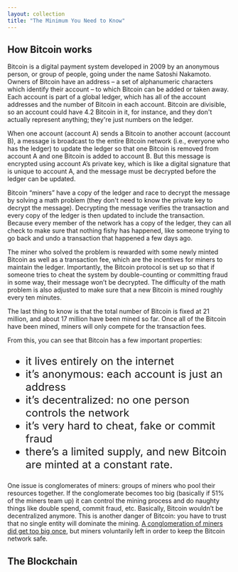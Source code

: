 ```yaml
---
layout: collection
title: "The Minimum You Need to Know"
---
```


<h2>How Bitcoin works</h2>

<p>Bitcoin is a digital payment system developed in 2009 by an anonymous person, or group of people, going under the name Satoshi Nakamoto. Owners of Bitcoin have an address – a set of alphanumeric characters which identify their account – to which Bitcoin can be added or taken away. Each account is part of a global ledger, which has all of the account addresses and the number of Bitcoin in each account. Bitcoin are divisible, so an account could have 4.2 Bitcoin in it, for instance, and they don't actually represent anything; they're just numbers on the ledger.</p>

<p>When one account (account A) sends a Bitcoin to another account (account B), a message is broadcast to the entire Bitcoin network (i.e., everyone who has the ledger) to update the ledger so that one Bitcoin is removed from account A and one Bitcoin is added to account B. But this message is encrypted using account A’s private key, which is like a digital signature that is unique to account A, and the message must be decrypted before the ledger can be updated.</p>

<p>Bitcoin “miners” have a copy of the ledger and race to decrypt the message by solving a math problem (they don't need to know the private key to decrypt the message). Decrypting the message verifies the transaction and every copy of the ledger is then updated to include the transaction. Because every member of the network has a copy of the ledger, they can all check to make sure that nothing fishy has happened, like someone trying to go back and undo a transaction that happened a few days ago.</p>

<p>The miner who solved the problem is rewarded with some newly minted Bitcoin as well as a transaction fee, which are the incentives for miners to maintain the ledger. Importantly, the Bitcoin protocol is set up so that if someone tries to cheat the system by double-counting or committing fraud in some way, their message won’t be decrypted. The difficulty of the math problem is also adjusted to make sure that a new Bitcoin is mined roughly every ten minutes.</p>

<p> The last thing to know is that the total number of Bitcoin is fixed at 21 million, and about 17 million have been mined so far. Once all of the Bitcoin have been mined, miners will only compete for the transaction fees.</p>

<p>From this, you can see that Bitcoin has a few important properties:
<ul style="font-size:x-large;">
  <li>it lives entirely on the internet</li>
  <li>it’s anonymous: each account is just an address</li>
  <li>it’s decentralized: no one person controls the network</li>
  <li>it’s very hard to cheat, fake or commit fraud</li>
  <li>there’s a limited supply, and new Bitcoin are minted at a constant rate.</li>
</ul>
</p>

<p>One issue is conglomerates of miners: groups of miners who pool their resources together. If the conglomerate becomes too big (basically if 51% of the miners team up) it can control the mining process and do naughty things like double spend, commit fraud, etc. Basically, Bitcoin wouldn’t be decentralized anymore. This is another danger of Bitcoin: you have to trust that no single entity will dominate the mining. <a href="https://en.wikipedia.org/wiki/Ghash.io">A conglomeration of miners did get too big once</a>, but miners voluntarily left in order to keep the Bitcoin network safe.</p>


<h2>The Blockchain</h2>

















